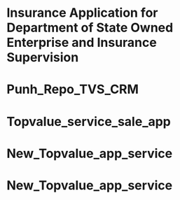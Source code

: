 # Insurance Application for Department of State Owned Enterprise and Insurance Supervision
# Punh_Repo_TVS_CRM
# Topvalue_service_sale_app
# New_Topvalue_app_service
# New_Topvalue_app_service
